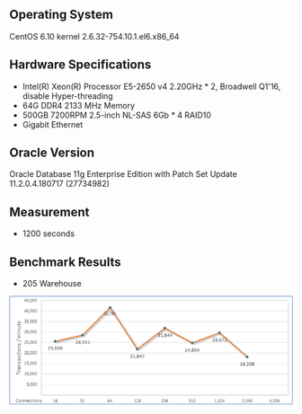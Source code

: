 ## Operating System ##
CentOS 6.10 kernel 2.6.32-754.10.1.el6.x86_64

## Hardware Specifications ##
- Intel(R) Xeon(R) Processor E5-2650 v4 2.20GHz * 2, Broadwell Q1'16, disable Hyper-threading 
- 64G DDR4 2133 MHz Memory
- 500GB 7200RPM 2.5-inch NL-SAS 6Gb * 4 RAID10
- Gigabit Ethernet

## Oracle Version ##
Oracle Database 11g Enterprise Edition with Patch Set Update 11.2.0.4.180717 (27734982)

## Measurement ##
- 1200 seconds

## Benchmark Results ##
- 205 Warehouse
<p><img src="https://raw.githubusercontent.com/goldstrike77/Benchmarks/master/TPCC/Oracle/11/Physical/E5-2650v4_sample01/result/w205/w205.png" /></p>

